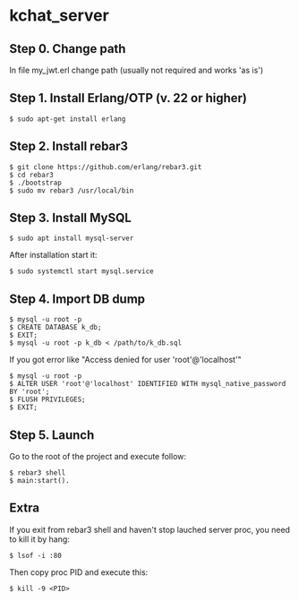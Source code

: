 kchat_server
=====

Step 0. Change path
-----
In file my_jwt.erl change path (usually not required and works 'as is')

Step 1. Install Erlang/OTP (v. 22 or higher)                                    
-----
    $ sudo apt-get install erlang

Step 2. Install rebar3                                    
-----
    $ git clone https://github.com/erlang/rebar3.git
    $ cd rebar3
    $ ./bootstrap
    $ sudo mv rebar3 /usr/local/bin
    
Step 3. Install MySQL
-----
    $ sudo apt install mysql-server
    
After installation start it:

    $ sudo systemctl start mysql.service
    
Step 4. Import DB dump
-----
    $ mysql -u root -p
    $ CREATE DATABASE k_db;
    $ EXIT;
    $ mysql -u root -p k_db < /path/to/k_db.sql

If you got error like "Access denied for user 'root'@'localhost'"

    $ mysql -u root -p
    $ ALTER USER 'root'@'localhost' IDENTIFIED WITH mysql_native_password BY 'root';
    $ FLUSH PRIVILEGES;
    $ EXIT;

Step 5. Launch
-----
Go to the root of the project and execute follow:

    $ rebar3 shell
    $ main:start().

Extra
-----
If you exit from rebar3 shell and haven't stop lauched server proc, you need to kill it by hang:

    $ lsof -i :80

Then copy proc PID and execute this:

    $ kill -9 <PID>
